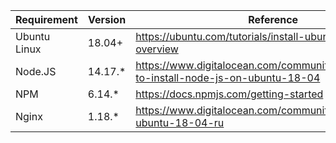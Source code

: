 | Requirement | Version | Reference |
|--------|--------|--------|
| Ubuntu Linux | 18.04+ | https://ubuntu.com/tutorials/install-ubuntu-server#1-overview |
| Node.JS | 14.17.* | https://www.digitalocean.com/community/tutorials/how-to-install-node-js-on-ubuntu-18-04 |
| NPM | 6.14.* | https://docs.npmjs.com/getting-started |
| Nginx | 1.18.* | https://www.digitalocean.com/community/tutorials/nginx-ubuntu-18-04-ru |



